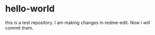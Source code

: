 # hello-world
this is a test repository.
I am making changes in redme-edit.
Now i will commit them.
